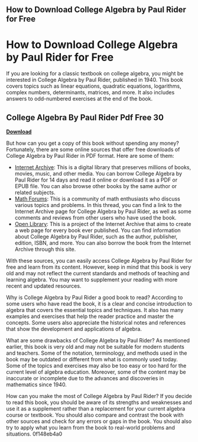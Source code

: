 ## How to Download College Algebra by Paul Rider for Free

  
# How to Download College Algebra by Paul Rider for Free
 
If you are looking for a classic textbook on college algebra, you might be interested in College Algebra by Paul Rider, published in 1940. This book covers topics such as linear equations, quadratic equations, logarithms, complex numbers, determinants, matrices, and more. It also includes answers to odd-numbered exercises at the end of the book.
 
## College Algebra By Paul Rider Pdf Free 30


[**Download**](https://sormindpestna.blogspot.com/?download=2tKBiX)

 
But how can you get a copy of this book without spending any money? Fortunately, there are some online sources that offer free downloads of College Algebra by Paul Rider in PDF format. Here are some of them:
 
- [Internet Archive](https://archive.org/details/collegealgebra00ride): This is a digital library that preserves millions of books, movies, music, and other media. You can borrow College Algebra by Paul Rider for 14 days and read it online or download it as a PDF or EPUB file. You can also browse other books by the same author or related subjects.
- [Math Forums](https://mathforums.com/t/college-algebra-pdf-wanted.346920/): This is a community of math enthusiasts who discuss various topics and problems. In this thread, you can find a link to the Internet Archive page for College Algebra by Paul Rider, as well as some comments and reviews from other users who have used the book.
- [Open Library](https://openlibrary.org/books/OL6401403M/College_algebra): This is a project of the Internet Archive that aims to create a web page for every book ever published. You can find information about College Algebra by Paul Rider, such as the author, publisher, edition, ISBN, and more. You can also borrow the book from the Internet Archive through this site.

With these sources, you can easily access College Algebra by Paul Rider for free and learn from its content. However, keep in mind that this book is very old and may not reflect the current standards and methods of teaching and learning algebra. You may want to supplement your reading with more recent and updated resources.
  
Why is College Algebra by Paul Rider a good book to read? According to some users who have read the book, it is a clear and concise introduction to algebra that covers the essential topics and techniques. It also has many examples and exercises that help the reader practice and master the concepts. Some users also appreciate the historical notes and references that show the development and applications of algebra.
 
What are some drawbacks of College Algebra by Paul Rider? As mentioned earlier, this book is very old and may not be suitable for modern students and teachers. Some of the notation, terminology, and methods used in the book may be outdated or different from what is commonly used today. Some of the topics and exercises may also be too easy or too hard for the current level of algebra education. Moreover, some of the content may be inaccurate or incomplete due to the advances and discoveries in mathematics since 1940.
 
How can you make the most of College Algebra by Paul Rider? If you decide to read this book, you should be aware of its strengths and weaknesses and use it as a supplement rather than a replacement for your current algebra course or textbook. You should also compare and contrast the book with other sources and check for any errors or gaps in the book. You should also try to apply what you learn from the book to real-world problems and situations.
 0f148eb4a0
